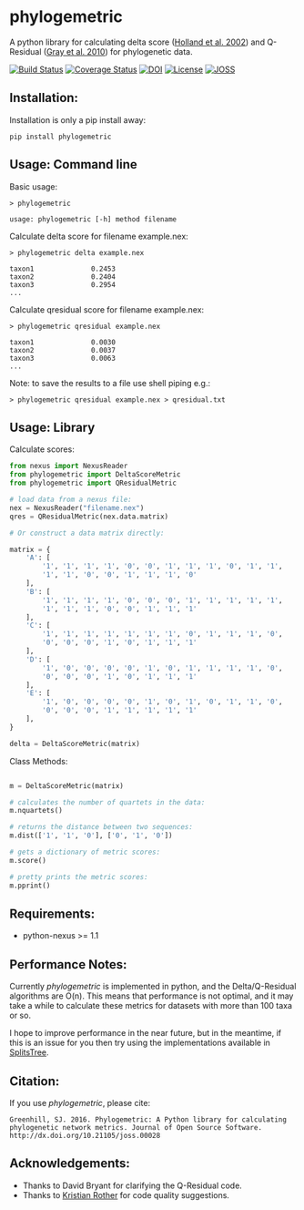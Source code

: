 # phylogemetric

A python library for calculating delta score ([Holland et al. 2002](http://mbe.oxfordjournals.org/content/19/12/2051.full)) and Q-Residual ([Gray et al. 2010](http://dx.doi.org/10.1098/rstb.2010.0162)) for phylogenetic data.

[![Build Status](https://travis-ci.org/SimonGreenhill/phylogemetric.svg?branch=master)](https://travis-ci.org/SimonGreenhill/phylogemetric)
[![Coverage Status](https://coveralls.io/repos/SimonGreenhill/phylogemetric/badge.svg?branch=master&service=github)](https://coveralls.io/github/SimonGreenhill/phylogemetric?branch=master)
[![DOI](https://zenodo.org/badge/22704/SimonGreenhill/phylogemetric.svg)](https://zenodo.org/badge/latestdoi/22704/SimonGreenhill/phylogemetric)
[![License](https://img.shields.io/pypi/l/phylogemetric.svg)](https://github.com/SimonGreenhill/phylogemetric/blob/master/LICENSE)
[![JOSS](http://joss.theoj.org/papers/10.21105/joss.00028)](http://joss.theoj.org/papers/10.21105/joss.00028/status.svg)

## Installation:

Installation is only a pip install away:

```shell
pip install phylogemetric
```

## Usage: Command line

Basic usage: 

```shell
> phylogemetric

usage: phylogemetric [-h] method filename
```

Calculate delta score for filename example.nex:

```shell
> phylogemetric delta example.nex

taxon1              0.2453
taxon2              0.2404
taxon3              0.2954
...
```

Calculate qresidual score for filename example.nex:

```shell
> phylogemetric qresidual example.nex

taxon1              0.0030
taxon2              0.0037
taxon3              0.0063
...
```

Note: to save the results to a file use shell piping e.g.:

```shell
> phylogemetric qresidual example.nex > qresidual.txt
```


## Usage: Library

Calculate scores:

```python
from nexus import NexusReader
from phylogemetric import DeltaScoreMetric
from phylogemetric import QResidualMetric

# load data from a nexus file:
nex = NexusReader("filename.nex")
qres = QResidualMetric(nex.data.matrix)

# Or construct a data matrix directly: 

matrix = {
    'A': [
        '1', '1', '1', '1', '0', '0', '1', '1', '1', '0', '1', '1',
        '1', '1', '0', '0', '1', '1', '1', '0'
    ],
    'B': [
        '1', '1', '1', '1', '0', '0', '0', '1', '1', '1', '1', '1',
        '1', '1', '1', '0', '0', '1', '1', '1'
    ],
    'C': [
        '1', '1', '1', '1', '1', '1', '1', '0', '1', '1', '1', '0',
        '0', '0', '0', '1', '0', '1', '1', '1'
    ],
    'D': [
        '1', '0', '0', '0', '0', '1', '0', '1', '1', '1', '1', '0',
        '0', '0', '0', '1', '0', '1', '1', '1'
    ],
    'E': [
        '1', '0', '0', '0', '0', '1', '0', '1', '0', '1', '1', '0',
        '0', '0', '0', '1', '1', '1', '1', '1'
    ],
}

delta = DeltaScoreMetric(matrix)
```

Class Methods:

```python

m = DeltaScoreMetric(matrix)

# calculates the number of quartets in the data:
m.nquartets()

# returns the distance between two sequences:
m.dist(['1', '1', '0'], ['0', '1', '0'])

# gets a dictionary of metric scores:
m.score()

# pretty prints the metric scores:
m.pprint()

```

## Requirements:

* python-nexus >= 1.1

## Performance Notes:

Currently _phylogemetric_ is implemented in python, and the Delta/Q-Residual algorithms are O(n). This means
that performance is not optimal, and it may take a while to calculate these metrics for datasets with more than
100 taxa or so. 

I hope to improve performance in the near future, but in the meantime, if this is an issue for you then try 
using the implementations available in [SplitsTree](http://splitstree.org).

## Citation:

If you use _phylogemetric_, please cite: 

```
Greenhill, SJ. 2016. Phylogemetric: A Python library for calculating phylogenetic network metrics. Journal of Open Source Software.
http://dx.doi.org/10.21105/joss.00028
```

## Acknowledgements:

* Thanks to David Bryant for clarifying the Q-Residual code.
* Thanks to [Kristian Rother](https://github.com/krother) for code quality suggestions.
